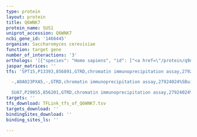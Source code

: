 ```yaml
---
type: protein
layout: protein
title: Q6WNK7
protein_name: SUS1
uniprot_accession: Q6WNK7
ncbi_gene_id: '1466445'
organism: Saccharomyces cerevisiae
function: target gene
number_of_interactions: '3'
orthologs: '[{"species": "Homo sapiens", "id": ["<a href=\"/protein/q9npa8\">Q9NPA8</a>"]}, {"species": "Danio rerio", "id": ["<a href=\"/protein/q6dh42\">Q6DH42</a>"]}, {"species": "Mus musculus", "id": ["A0A2I3BRK6"]}, {"species": "Rattus norvegicus", "id": ["<a href=\"/protein/d3zwf5\">D3ZWF5</a>"]}]'
jaspar_matrices: ''
tfs: 'SPT15,P13393,856891,GTRD,chromatin immunoprecipitation assay,27924024%5Buid%5D,No

  -,A0A023PXA5,-,GTRD,chromatin immunoprecipitation assay,27924024%5Buid%5D,No

  SUA7,P29055,856201,GTRD,chromatin immunoprecipitation assay,27924024%5Buid%5D,No'
targets: ''
tfs_download: TFLink_tfs_of_Q6WNK7.tsv
targets_download: ''
bindingSites_download: ''
binding_sites_ls: ''

---
```

